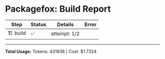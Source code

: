 # Packagefox: Build Report

| Step | Status | Details | Error |
|------|--------|---------|-------|
| 🏗️ build | ✅ | attempt: 1/2 |  |

---
**Total Usage:** Tokens: 431938 | Cost: $1.7324